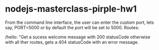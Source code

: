 # nodejs-masterclass-pirple-hw1
From the command line interface, the user can enter the custom port, lets say, PORT=5000 or by default the port will be set to 5000.
Routes:

/hello: "Get a sucess welcome message with 200 statusCode
 otherwise with all ther routes, gets a 404 statusCode with an error message.